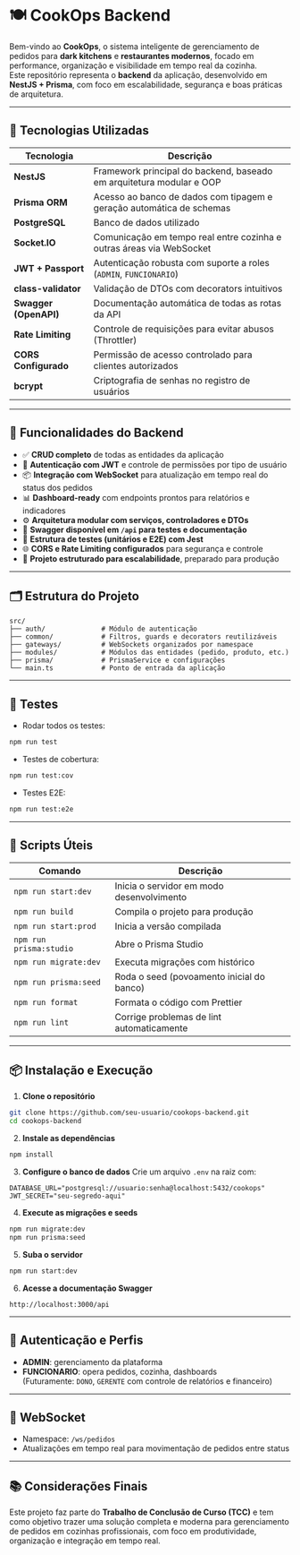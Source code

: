 # 🍽️ CookOps Backend

Bem-vindo ao **CookOps**, o sistema inteligente de gerenciamento de pedidos para **dark kitchens** e **restaurantes modernos**, focado em performance, organização e visibilidade em tempo real da cozinha.  
Este repositório representa o **backend** da aplicação, desenvolvido em **NestJS + Prisma**, com foco em escalabilidade, segurança e boas práticas de arquitetura.

---

## 📌 Tecnologias Utilizadas

| Tecnologia            | Descrição                                                            |
| --------------------- | -------------------------------------------------------------------- |
| **NestJS**            | Framework principal do backend, baseado em arquitetura modular e OOP |
| **Prisma ORM**        | Acesso ao banco de dados com tipagem e geração automática de schemas |
| **PostgreSQL**        | Banco de dados utilizado                                             |
| **Socket.IO**         | Comunicação em tempo real entre cozinha e outras áreas via WebSocket |
| **JWT + Passport**    | Autenticação robusta com suporte a roles (`ADMIN`, `FUNCIONARIO`)    |
| **class-validator**   | Validação de DTOs com decorators intuitivos                          |
| **Swagger (OpenAPI)** | Documentação automática de todas as rotas da API                     |
| **Rate Limiting**     | Controle de requisições para evitar abusos (Throttler)               |
| **CORS Configurado**  | Permissão de acesso controlado para clientes autorizados             |
| **bcrypt**            | Criptografia de senhas no registro de usuários                       |

---

## 🚀 Funcionalidades do Backend

- ✅ **CRUD completo** de todas as entidades da aplicação
- 🔐 **Autenticação com JWT** e controle de permissões por tipo de usuário
- 📦 **Integração com WebSocket** para atualização em tempo real do status dos pedidos
- 📊 **Dashboard-ready** com endpoints prontos para relatórios e indicadores
- ⚙️ **Arquitetura modular com serviços, controladores e DTOs**
- 🔎 **Swagger disponível em `/api` para testes e documentação**
- 🧪 **Estrutura de testes (unitários e E2E) com Jest**
- 🌐 **CORS e Rate Limiting configurados** para segurança e controle
- 🧠 **Projeto estruturado para escalabilidade**, preparado para produção

---

## 🗂️ Estrutura do Projeto

```
src/
├── auth/              # Módulo de autenticação
├── common/            # Filtros, guards e decorators reutilizáveis
├── gateways/          # WebSockets organizados por namespace
├── modules/           # Módulos das entidades (pedido, produto, etc.)
├── prisma/            # PrismaService e configurações
└── main.ts            # Ponto de entrada da aplicação
```

---

## 🧪 Testes

- Rodar todos os testes:

```bash
npm run test
```

- Testes de cobertura:

```bash
npm run test:cov
```

- Testes E2E:

```bash
npm run test:e2e
```

---

## 🧰 Scripts Úteis

| Comando                 | Descrição                                 |
| ----------------------- | ----------------------------------------- |
| `npm run start:dev`     | Inicia o servidor em modo desenvolvimento |
| `npm run build`         | Compila o projeto para produção           |
| `npm run start:prod`    | Inicia a versão compilada                 |
| `npm run prisma:studio` | Abre o Prisma Studio                      |
| `npm run migrate:dev`   | Executa migrações com histórico           |
| `npm run prisma:seed`   | Roda o seed (povoamento inicial do banco) |
| `npm run format`        | Formata o código com Prettier             |
| `npm run lint`          | Corrige problemas de lint automaticamente |

---

## 📦 Instalação e Execução

1. **Clone o repositório**

```bash
git clone https://github.com/seu-usuario/cookops-backend.git
cd cookops-backend
```

2. **Instale as dependências**

```bash
npm install
```

3. **Configure o banco de dados**
   Crie um arquivo `.env` na raiz com:

```
DATABASE_URL="postgresql://usuario:senha@localhost:5432/cookops"
JWT_SECRET="seu-segredo-aqui"
```

4. **Execute as migrações e seeds**

```bash
npm run migrate:dev
npm run prisma:seed
```

5. **Suba o servidor**

```bash
npm run start:dev
```

6. **Acesse a documentação Swagger**

```
http://localhost:3000/api
```

---

## 🔐 Autenticação e Perfis

- **ADMIN**: gerenciamento da plataforma
- **FUNCIONARIO**: opera pedidos, cozinha, dashboards  
  (Futuramente: `DONO`, `GERENTE` com controle de relatórios e financeiro)

---

## 🔌 WebSocket

- Namespace: `/ws/pedidos`
- Atualizações em tempo real para movimentação de pedidos entre status

---

## 📚 Considerações Finais

Este projeto faz parte do **Trabalho de Conclusão de Curso (TCC)** e tem como objetivo trazer uma solução completa e moderna para gerenciamento de pedidos em cozinhas profissionais, com foco em produtividade, organização e integração em tempo real.
